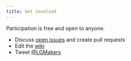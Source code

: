 ```yaml
---
title: Get involved
---
```

Participation is free and open to anyone.

* Discuss [open issues](https://github.com/LocalGovDigital/Localo/issues) and create pull requests
* Edit the [wiki](https://github.com/LocalGovDigital/localo/wiki)
* Tweet [@LGMakers](https://twitter.com/LGMakers)

